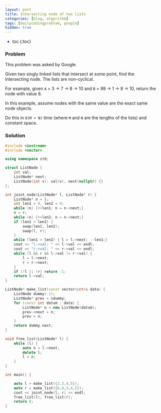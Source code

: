 ```yaml
---
layout: post
title: Intersecting node of two lists
categories: [blog, algorithm]
tags: [dailycodingproblem, google]
hidden: true
---
```


+ toc
{:toc}

### Problem

This problem was asked by Google.

Given two singly linked lists that intersect at some point, find the intersecting node.
The lists are non-cyclical.

For example, given `A` = 3 -> 7 -> 8 -> 10 and `B` = 99 -> 1 -> 8 -> 10, return the node with value 8.

In this example, assume nodes with the same value are the exact same node objects.

Do this in `O(M + N)` time (where `M` and `N` are the lengths of the lists) and constant space.

### Solution

```cpp
#include <iostream>
#include <vector>

using namespace std;

struct ListNode {
    int val;
    ListNode* next;
    ListNode(int v): val(v), next(nullptr) {}
};

int joint_node(ListNode* l, ListNode* r) {
    ListNode* n = l;
    int len1 = 0, len2 = 0;
    while (n) {++len1; n = n->next;}
    n = r;
    while (n) {++len2; n = n->next;}
    if (len1 < len2) {
        swap(len1, len2);
        swap(l, r);
    }
    while (len1 > len2) { l = l->next; --len1;}
    cout << "l->val: " << l->val << endl;
    cout << "r->val: " << r->val << endl;
    while (l && r && l->val != r->val) {
        l = l->next;
        r = r->next;
    }
    if (!l || !r) return -1;
    return l->val;
}

ListNode* make_list(const vector<int>& data) {
    ListNode dummy(-1);
    ListNode* prev = &dummy;
    for (const int datum : data) {
        ListNode* n = new ListNode(datum);
        prev->next = n;
        prev = n;
    }
    return dummy.next;
}

void free_list(ListNode* l) {
    while (l) {
        auto n = l->next;
        delete l;
        l = n;
    }
}

int main() {

    auto l = make_list({2,3,4,5});
    auto r = make_list({6,8,3,4,5});
    cout << joint_node(l, r) << endl;
    free_list(l); free_list(r);
    return 0;
}
```
